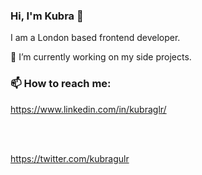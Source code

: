 ### Hi, I'm Kubra 👋

I am a London based frontend developer.

🔭 I’m currently working on my side projects.

### 📫 How to reach me: 
https://www.linkedin.com/in/kubraglr/

<br>
<br>

https://twitter.com/kubragulr


<!--
**kubraguler/kubraguler** is a ✨ _special_ ✨ repository because its `README.md` (this file) appears on your GitHub profile.

Here are some ideas to get you started:

- 🔭 I’m currently working on ...
- 🌱 I’m currently learning ...
- 👯 I’m looking to collaborate on ...
- 🤔 I’m looking for help with ...
- 💬 Ask me about ...
- 📫 How to reach me: ...
- 😄 Pronouns: ...
- ⚡ Fun fact: ...
-->
